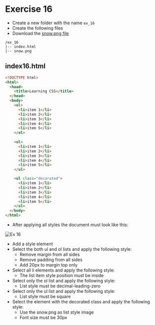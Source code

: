 # Exercise 16

* Create a new folder with the name `ex_16`
* Create the following files
* Download the [snow.png file](./images/snow.png)

```
/ex_16
|-- index.html
|-- snow.png
```

## index16.html
```html
<!DOCTYPE html>
<html>
  <head>
    <title>Learning CSS</title>
  </head>
  <body>
    <ol>
      <li>item 1</li>
      <li>item 2</li>
      <li>item 3</li>
      <li>item 4</li>
      <li>item 5</li>
    </ol>
  
    <ul>
      <li>item 1</li>
      <li>item 2</li>
      <li>item 3</li>
      <li>item 4</li>
      <li>item 5</li>
    </ul>

    <ul class="decorated">
      <li>item 1</li>
      <li>item 2</li>
      <li>item 3</li>
      <li>item 4</li>
      <li>item 5</li>
    </ul>
  </body>
</html>
```

* After applying all styles the document must look like this:

![Ex 16](./results/ex_16.png)

* Add a style element
* Select the both ul and ol lists and apply the following style:
  * Remove margin from all sides
  * Remove padding from all sides
  * Add 20px to margin top only
* Select all li elements and apply the following style:
  * The list item style position must be inside
* Select only the ol list and apply the following style:
  * List style must be decimal-leading-zero
* Select only the ul list and apply the following style:
  * List style must be square
* Select the element with the decorated class and apply the following style: 
  * Use the snow.png as list style image
  * Font size must be 30px
